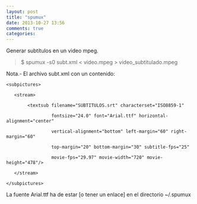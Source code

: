 ```yaml
---
layout: post
title: "spumux"
date: 2013-10-27 13:56
comments: true
categories: 
---
```

Generar subtítulos en un video mpeg.

>$ spumux -s0 subt.xml < video.mpeg > video_subtitulado.mpeg

Nota.- El archivo subt.xml con un contenido:

	<subpictures>

	   <stream>

	        <textsub filename="SUBTITULOS.srt" characterset="ISO8859-1"

	                 fontsize="24.0" font="Arial.ttf" horizontal-alignment="center"

	                 vertical-alignment="bottom" left-margin="60" right-margin="60"

	                 top-margin="20" bottom-margin="30" subtitle-fps="25"

	                 movie-fps="29.97" movie-width="720" movie-height="478"/>

	   </stream>

	</subpictures>

La fuente Arial.ttf ha de estar [o tener un enlace] en el directorio ~/.spumux

